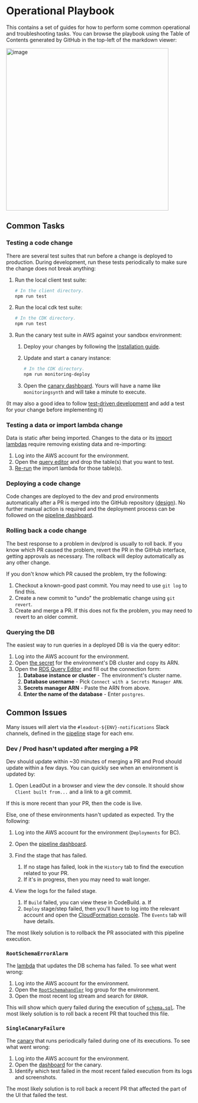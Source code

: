 # Operational Playbook

This contains a set of guides for how to perform some common operational and troubleshooting tasks.
You can browse the playbook using the Table of Contents generated by GitHub in the top-left of the
markdown viewer:

<img width="439" alt="image" src="https://user-images.githubusercontent.com/4321880/192892160-57498f54-fe8b-4332-804f-94fa6e9b9405.png">

## Common Tasks

### Testing a code change

There are several test suites that run before a change is deployed to production. During
development, run these tests periodically to make sure the change does not break anything:

1. Run the local client test suite:

   ```sh
   # In the client directory.
   npm run test
   ```

1. Run the local cdk test suite:

   ```sh
   # In the CDK directory.
   npm run test
   ```

1. Run the canary test suite in AWS against your sandbox environment:

   1. Deploy your changes by following the [Installation guide](../getting-started.md).
   1. Update and start a canary instance:

      ```sh
      # In the CDK directory.
      npm run monitoring-deploy
      ```

   1. Open the
      [canary dashboard](https://us-east-2.console.aws.amazon.com/cloudwatch/home?region=us-east-2#synthetics:canary/list).
      Yours will have a name like `monitoringsynth` and will take a minute to execute.

(It may also a good idea to follow
[test-driven development](https://en.wikipedia.org/wiki/Test-driven_development#Test-driven_development_cycle)
and add a test for your change before implementing it)

### Testing a data or import lambda change

Data is static after being imported. Changes to the data or its
[import lambdas](../cdk/src/open-data-platform/data-plane/data-import/) require removing existing
data and re-importing:

1. Log into the AWS account for the environment.
1. Open the [query editor](#querying-the-db) and drop the table(s) that you want to test.
1. [Re-run](https://docs.google.com/document/u/3/d/1r_LgkAefBuWApC-BqmBw4_4oKdZoXsYQooO0MAz7elg/preview)
   the import lambda for those table(s).
   <!-- TODO: Replace with link to markdown version of this doc. -->

### Deploying a code change

Code changes are deployed to the dev and prod environments automatically after a PR is merged into
the GitHub repository
([design](https://docs.google.com/document/d/1zZxCoXx5JzLXTOGVdvC4s8H-r82DFjfmNU-dmFPAQVI/edit#heading=h.bsmnc9iehgn)).
No further manual action is required and the deployment process can be followed on the
[pipeline dashboard](https://us-east-2.console.aws.amazon.com/codesuite/codepipeline/pipelines/OpenDataPlatform/view?region=us-east-2).

### Rolling back a code change

The best response to a problem in dev/prod is usually to roll back. If you know which PR caused the
problem, revert the PR in the GitHub interface, getting approvals as necessary. The rollback will
deploy automatically as any other change.

If you don't know which PR caused the problem, try the following:

1. Checkout a known-good past commit. You may need to use `git log` to find this.
1. Create a new commit to "undo" the problematic change using `git revert`.
1. Create and merge a PR. If this does not fix the problem, you may need to revert to an older
   commit.

### Querying the DB

The easiest way to run queries in a deployed DB is via the query editor:

1. Log into the AWS account for the environment.
1. Open
   [the secret](https://us-east-2.console.aws.amazon.com/secretsmanager/listsecrets?region=us-east-2&search=all%3DMainCluster%26all%3DOpenDataPlatform)
   for the environment's DB cluster and copy its ARN.
1. Open the
   [RDS Query Editor](https://us-east-2.console.aws.amazon.com/rds/home?region=us-east-2#query-editor:)
   and fill out the connection form:
   1. **Database instance or cluster** - The environment's cluster name.
   1. **Database username** - Pick `Connect with a Secrets Manager ARN`.
   1. **Secrets manager ARN** - Paste the ARN from above.
   1. **Enter the name of the database** - Enter `postgres`.

## Common Issues

Many issues will alert via the `#leadout-${ENV}-notifications` Slack channels, defined in the
[pipeline](../cdk/src/pipeline/pipeline-stack.ts) stage for each env.

### Dev / Prod hasn't updated after merging a PR

Dev should update within ~30 minutes of merging a PR and Prod should update within a few days. You
can quickly see when an environment is updated by:

1. Open LeadOut in a browser and view the dev console. It should show `Client built from...` and a
   link to a git commit.

If this is more recent than your PR, then the code is live.

Else, one of these environments hasn't updated as expected. Try the following:

1. Log into the AWS account for the environment (`Deployments` for BC).
1. Open the
   [pipeline dashboard](https://us-east-2.console.aws.amazon.com/codesuite/codepipeline/pipelines/OpenDataPlatform/view?region=us-east-2).

1. Find the stage that has failed.

   1. If no stage has failed, look in the `History` tab to find the execution related to your PR.
   1. If it's in progress, then you may need to wait longer.

1. View the logs for the failed stage.
   1. If `Build` failed, you can view these in CodeBuild. a. If
   1. `Deploy` stage/step failed, then you'll have to log into the relevant account and open the
      [CloudFormation console](https://us-east-2.console.aws.amazon.com/cloudformation/home?region=us-east-2#/stacks?filteringStatus=active&filteringText=opendataplatform&viewNested=true&hideStacks=false&stackId=).
      The `Events` tab will have details.

The most likely solution is to rollback the PR associated with this pipeline execution.

### `RootSchemaErrorAlarm`

The [lambda](../cdk/src/open-data-platform/data-plane/schema/schema.ts) that updates the DB schema
has failed. To see what went wrong:

1. Log into the AWS account for the environment.
1. Open the
   [`RootSchemahandler`](https://us-east-2.console.aws.amazon.com/cloudwatch/home?region=us-east-2#logsV2:log-groups$3FlogGroupNameFilter$3Drootschemahandler)
   log group for the environment.
1. Open the most recent log stream and search for `ERROR`.

This will show which query failed during the execution of
[`schema.sql`](../cdk/src/open-data-platform/data-plane/schema/schema.sql). The most likely solution
is to roll back a recent PR that touched this file.

### `SingleCanaryFailure`

The [canary](..cdk/src/monitoring/synthetics.ts) that runs periodically failed during one of its
executions. To see what went wrong:

1. Log into the AWS account for the environment.
1. Open the
   [dashboard](https://us-east-2.console.aws.amazon.com/cloudwatch/home?region=us-east-2#synthetics:canary/list)
   for the canary.
1. Identify which test failed in the most recent failed execution from its logs and screenshots.

The most likely solution is to roll back a recent PR that affected the part of the UI that failed
the test.
